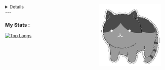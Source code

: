 <!-- ![](https://github.com/cypotat/cypotat/blob/main/cat_lamp.gif?raw=true) -->
<!-- <img align="right" alt="GIF" src="https://github.com/CyberPotat42/CyberPotat42/blob/main/kit.gif" /> -->
<img align="right" alt="GIF" src="https://github.com/L0rdLizard/L0rdLizard/blob/main/catgrey.gif?" />
<!-- <img align="right" alt="GIF" src="https://github.com/L0rdLizard/L0rdLizard/blob/main/Lampcat.gif?" /> -->
<details>
  <br>
  <img alt="GIF" height=200 src="https://github.com/cypotat/cypotat/raw/main/assets/meme/java-my-beloved.gif" />
  <br>
</details>
---

### My Stats :
[![Top Langs](https://github-readme-stats.vercel.app/api/top-langs/?username=L0rdLizard&layout=compact&theme=vision-friendly-dark)](https://github.com/anuraghazra/github-readme-stats)

